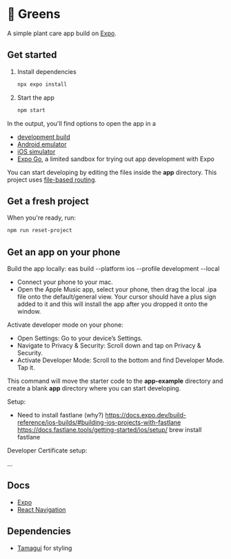 # 🌱 Greens

A simple plant care app build on [Expo](https://expo.dev).

## Get started

1. Install dependencies

   ```bash
   npx expo install
   ```

2. Start the app

   ```bash
   npm start
   ```

In the output, you'll find options to open the app in a

- [development build](https://docs.expo.dev/develop/development-builds/introduction/)
- [Android emulator](https://docs.expo.dev/workflow/android-studio-emulator/)
- [iOS simulator](https://docs.expo.dev/workflow/ios-simulator/)
- [Expo Go](https://expo.dev/go), a limited sandbox for trying out app development with Expo

You can start developing by editing the files inside the **app** directory. This project uses [file-based routing](https://docs.expo.dev/router/introduction).

## Get a fresh project

When you're ready, run:

```bash
npm run reset-project
```

## Get an app on your phone

Build the app locally:
eas build --platform ios --profile development --local

- Connect your phone to your mac.
- Open the Apple Music app, select your phone, then drag the local .ipa file onto the default/general view.
  Your cursor should have a plus sign added to it and this will install the app after you dropped it onto the window.

Activate developer mode on your phone:

- Open Settings: Go to your device’s Settings.
- Navigate to Privacy & Security: Scroll down and tap on Privacy & Security.
- Activate Developer Mode: Scroll to the bottom and find Developer Mode. Tap it.

This command will move the starter code to the **app-example** directory and create a blank **app** directory where you can start developing.

Setup:

- Need to install fastlane (why?)
  https://docs.expo.dev/build-reference/ios-builds/#building-ios-projects-with-fastlane
  https://docs.fastlane.tools/getting-started/ios/setup/
  brew install fastlane

Developer Certificate setup:

...

## Docs

- [Expo](https://docs.expo.dev/)
- [React Navigation](https://reactnavigation.org/docs/getting-started)

## Dependencies

- [Tamagui](https://tamagui.dev/docs/intro/introduction) for styling
